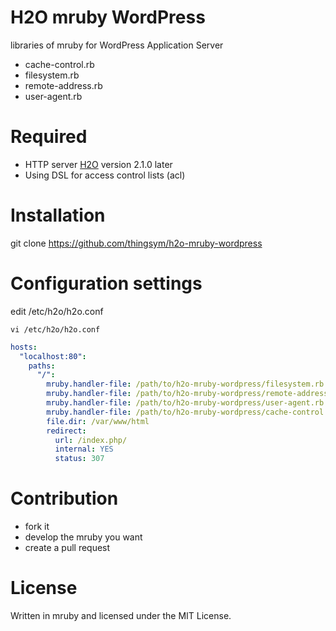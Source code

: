 # H2O mruby WordPress

libraries of mruby for WordPress Application Server

* cache-control.rb
* filesystem.rb
* remote-address.rb
* user-agent.rb

# Required

* HTTP server [H2O](https://h2o.examp1e.net/) version 2.1.0 later
* Using DSL for access control lists (acl)

# Installation

git clone https://github.com/thingsym/h2o-mruby-wordpress

# Configuration settings

edit /etc/h2o/h2o.conf

`vi /etc/h2o/h2o.conf`

```yml
hosts:
  "localhost:80":
    paths:
      "/":
        mruby.handler-file: /path/to/h2o-mruby-wordpress/filesystem.rb
        mruby.handler-file: /path/to/h2o-mruby-wordpress/remote-address.rb
        mruby.handler-file: /path/to/h2o-mruby-wordpress/user-agent.rb
        mruby.handler-file: /path/to/h2o-mruby-wordpress/cache-control.rb
        file.dir: /var/www/html
        redirect:
          url: /index.php/
          internal: YES
          status: 307
```

# Contribution

* fork it
* develop the mruby you want
* create a pull request

# License

Written in mruby and licensed under the MIT License.
